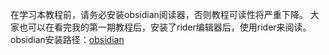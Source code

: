 在学习本教程前，请务必安装obsidian阅读器，否则教程可读性将严重下降。
大家也可以在看完我的第一期教程后，安装了rider编辑器后，使用rider来阅读。
obsidian安装路径：[obsidian](https://obsidian.md/)